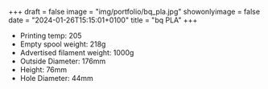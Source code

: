 +++
draft = false
image = "img/portfolio/bq_pla.jpg"
showonlyimage = false
date = "2024-01-26T15:15:01+0100"
title = "bq PLA"
+++

* Printing temp: 205
* Empty spool weight: 218g
* Advertised filament weight: 1000g
* Outside Diameter: 176mm
* Height: 76mm
* Hole Diameter: 44mm
<!--more-->

